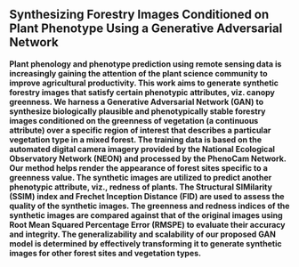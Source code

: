 <h2>Synthesizing Forestry Images Conditioned on Plant Phenotype Using a Generative Adversarial Network</h2>
<b>Plant phenology and phenotype prediction using remote sensing data is increasingly gaining the attention of the plant science community to improve agricultural productivity. This work aims to generate synthetic forestry images that satisfy certain phenotypic attributes, viz. canopy greenness. We harness a Generative Adversarial Network (GAN) to synthesize biologically plausible and phenotypically stable forestry images conditioned on the greenness of vegetation (a continuous attribute) over a specific region of interest that describes a particular vegetation type in a mixed forest. The training data is based on the automated digital camera imagery provided by the National Ecological Observatory Network (NEON) and processed by the PhenoCam Network. Our method helps render the appearance of forest sites specific to a greenness value. The synthetic images are utilized to predict another phenotypic attribute, viz., redness of plants. The Structural SIMilarity (SSIM) index and Frechet Inception Distance (FID) are used to assess the quality of the synthetic images. The greenness and redness indices of the synthetic images are compared against that of the original images using Root Mean Squared Percentage Error (RMSPE) to evaluate their accuracy and integrity. The generalizability and scalability of our proposed GAN model is determined by effectively transforming it to generate synthetic images for other forest sites and vegetation types.</b>
